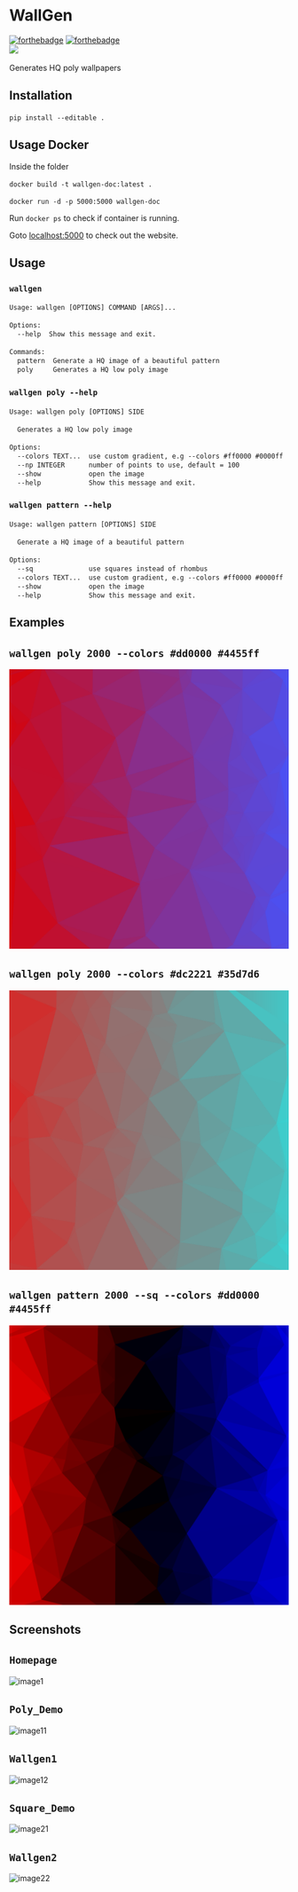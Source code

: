 # WallGen
[![forthebadge](https://forthebadge.com/images/badges/made-with-python.svg)](https://forthebadge.com)   [![forthebadge](https://forthebadge.com/images/badges/built-with-love.svg)](https://forthebadge.com)  
[![](https://img.shields.io/badge/Demo-yellow.svg?style=for-the-badge)](http://wallgen.subhrajitpy.me/)


Generates HQ poly wallpapers

## Installation 

`pip install --editable .`

## Usage Docker

Inside the folder

`docker build -t wallgen-doc:latest .`

`docker run -d -p 5000:5000 wallgen-doc`

Run `docker ps` to check if container is running.

Goto [localhost:5000](http://localhost:5000) to check out the website.


## Usage

### `wallgen`

```
Usage: wallgen [OPTIONS] COMMAND [ARGS]...

Options:
  --help  Show this message and exit.

Commands:
  pattern  Generate a HQ image of a beautiful pattern
  poly     Generates a HQ low poly image
```

### `wallgen poly --help`

```
Usage: wallgen poly [OPTIONS] SIDE

  Generates a HQ low poly image

Options:
  --colors TEXT...  use custom gradient, e.g --colors #ff0000 #0000ff
  --np INTEGER      number of points to use, default = 100
  --show            open the image
  --help            Show this message and exit.
```

### `wallgen pattern --help`


```
Usage: wallgen pattern [OPTIONS] SIDE

  Generate a HQ image of a beautiful pattern

Options:
  --sq              use squares instead of rhombus
  --colors TEXT...  use custom gradient, e.g --colors #ff0000 #0000ff
  --show            open the image
  --help            Show this message and exit.
```

## Examples

## `wallgen poly 2000 --colors #dd0000 #4455ff`

![](./images/demo1.png)

## `wallgen poly 2000 --colors #dc2221 #35d7d6`

![](./images/demo2.png)

## `wallgen pattern 2000 --sq --colors #dd0000 #4455ff`

![](./images/demo3.png)


## Screenshots

## `Homepage`

![image1](https://user-images.githubusercontent.com/35899910/46815188-0a84d280-cd98-11e8-9d74-20ffd4239148.png)

## `Poly_Demo`

![image11](https://user-images.githubusercontent.com/35899910/46815367-664f5b80-cd98-11e8-9247-1e96dac8b8e1.png)

## `Wallgen1`

![image12](https://user-images.githubusercontent.com/35899910/46815734-22108b00-cd99-11e8-9ec5-006118b87532.png)

## `Square_Demo`

![image21](https://user-images.githubusercontent.com/35899910/46815830-53895680-cd99-11e8-8795-fa8f6731e153.png)

## `Wallgen2`

![image22](https://user-images.githubusercontent.com/35899910/46815900-76b40600-cd99-11e8-8123-966446e9c0b7.png)


